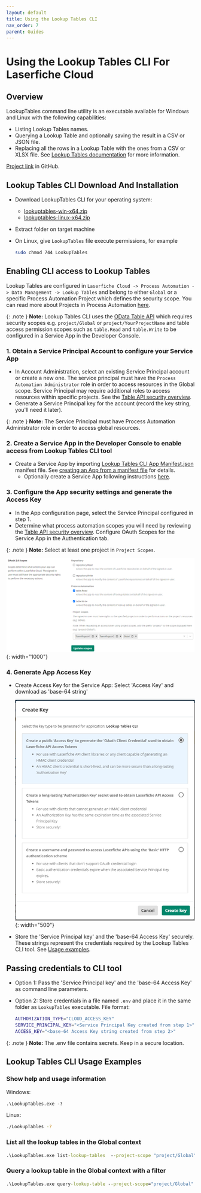 ```yaml
---
layout: default
title: Using the Lookup Tables CLI
nav_order: 7
parent: Guides
---
```


<!--© 2024 Laserfiche.
See LICENSE-DOCUMENTATION and LICENSE-CODE in the project root for license information.-->

# Using the Lookup Tables CLI For Laserfiche Cloud

## Overview

LookupTables command line utility is an executable available for Windows and Linux with the following capabilities:

- Listing Lookup Tables names.
- Querying a Lookup Table and optionally saving the result in a CSV or JSON file.
- Replacing all the rows in a Lookup Table with the ones from a CSV or XLSX file. See [Lookup Tables documentation](https://doc.laserfiche.com/laserfiche.documentation/en-us/Default.htm#../Subsystems/ProcessAutomation/Content/Resources/Entities/lookup-tables.htm) for more information.

[Project link](https://github.com/Laserfiche/lf-lookup-tables-cli) in GitHub.

## Lookup Tables CLI Download And Installation

- Download LookupTables CLI for your operating system:
  - [lookuptables-win-x64.zip](./assets//lookuptables-win-x64.zip)
  - [lookuptables-linux-x64.zip](./assets//lookuptables-linux-x64.zip)

- Extract folder on target machine
- On Linux, give `LookupTables` file execute permissions, for example

   ```sh
   sudo chmod 744 LookupTables   
   ```

## Enabling CLI access to Lookup Tables

Lookup Tables are configured in `Laserfiche Cloud -> Process Automation -> Data Management -> Lookup Tables` and belong to either `Global` or a specific Process Automation Project which defines the security scope. You can read more about Projects in Process Automation [here](https://doc.laserfiche.com/laserfiche.documentation/en-us/Default.htm#../Subsystems/ProcessAutomation/Content/Resources/Teams/projects.htm?TocPath=Process%2520Automation%257CTeams%257CProjects%257C_____0).

{: .note }
**Note:** Lookup Tables CLI uses the [OData Table API](./../../api/odata-api-reference/) which requires security scopes e.g. `project/Global` or `project/YourProjectName` and table access permission scopes such as `table.Read` and `table.Write` to be configured in a Service App in the Developer Console.

### 1. Obtain a Service Principal Account to configure your Service App

- In Account Administration, select an existing Service Principal account or create a new one. The service principal must have the `Process Automation Administrator` role in order to access resources in the Global scope. Service Principal may require additional roles to access resources within specific projects. See the [Table API security overview](./../../api/odata-api-reference/#security).
- Generate a Service Principal key for the account (record the key string, you'll need it later).

{: .note }
**Note:** The Service Principal must have Process Automation Administrator role in order to access global resources.

### 2. Create a Service App in the Developer Console to enable access from Lookup Tables CLI tool

- Create a Service App by importing [Lookup Tables CLI App Manifest.json](./assets/Lookup%20Tables%20CLI%20App%20Manifest.json) manifest file. See [creating an App from a manifest file](../../api/authentication/guide_importing-exporting-manifest/#create-an-application-from-a-manifest) for details.
  - Optionally create a Service App following instructions [here](./../../api/authentication/guide_oauth-service/).

### 3. Configure the App security settings and generate the Access Key

- In the App configuration page, select the Service Principal configured in step 1.
- Determine what process automation scopes you will need by reviewing the [Table API security overview](./../../api/odata-api-reference/#security). Configure OAuth Scopes for the Service App in the Authentication tab.

{: .note }
**Note:** Select at least one project in `Project Scopes`.

   ![Set scopes in developer console](./assets/images/DevConsoleScopes.png){: width="1000"}

### 4. Generate App Access Key

- Create Access Key for the Service App: Select 'Access Key' and download as 'base-64 string'

   ![Create key in developer console](./assets/images/DevConsoleCreateKey.png){: width="500"}

- Store the 'Service Principal key' and the 'base-64 Access Key' securely. These strings represent the credentials required by the Lookup Tables CLI tool. See [Usage examples](#lookup-tables-cli-usage-examples).

## Passing credentials to CLI tool

- Option 1: Pass the 'Service Principal key' and the 'base-64 Access Key' as command line parameters.
- Option 2: Store credentials in a file named `.env` and place it in the same folder as `LookupTables` executable. File format:

   ```sh
   AUTHORIZATION_TYPE="CLOUD_ACCESS_KEY"
   SERVICE_PRINCIPAL_KEY="<Service Principal Key created from step 1>"
   ACCESS_KEY="<base-64 Access Key string created from step 2>"
   ```

{: .note }
**Note:** The .env file contains secrets. Keep in a secure location.

## Lookup Tables CLI Usage Examples

### Show help and usage information

Windows:

```bat
.\LookupTables.exe -?
```

Linux:

```sh
./LookupTables -?
```

### List all the lookup tables in the Global context

```bat
.\LookupTables.exe list-lookup-tables  --project-scope "project/Global"  --service-principal-key "<ENTER Service Principal Key>" --access-key-base64string "<ENTER base-64 Access Key string>"
```

### Query a lookup table in the Global context with a filter

```bat
.\LookupTables.exe query-lookup-table --project-scope="project/Global" --table-name="<YourTableName>" --output-format=JSON --filter="Name in ('John', 'Jane') AND Level eq 'Training'" --service-principal-key "<ENTER Service Principal Key>" --access-key-base64string "<ENTER base-64 Access Key string>"
```
